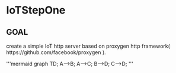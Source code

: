# IoTStepOne

<H2>GOAL</H2>
create a simple IoT http server based on proxygen http framework( https://github.com/facebook/proxygen ).

'''mermaid
graph TD;
    A-->B;
    A-->C;
    B-->D;
    C-->D;
'''
